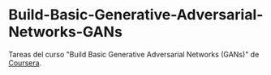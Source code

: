 # Build-Basic-Generative-Adversarial-Networks-GANs

Tareas del curso "Build Basic Generative Adversarial Networks (GANs)" de [Coursera](https://www.coursera.org/learn/build-basic-generative-adversarial-networks-gans/home/welcome).
